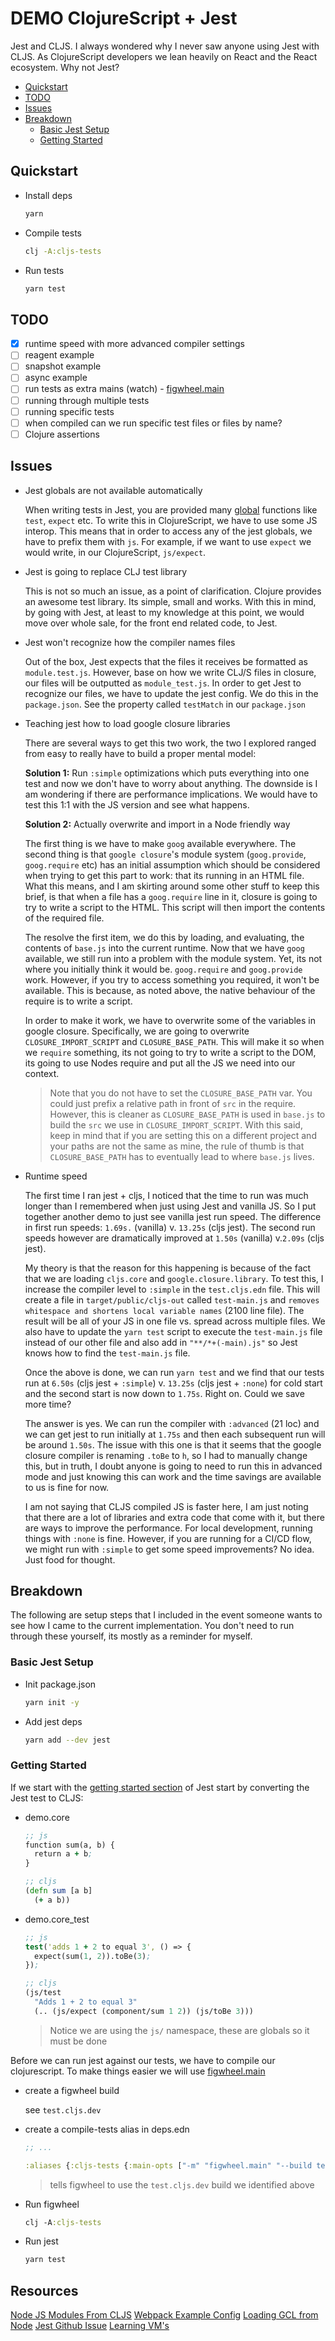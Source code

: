 # DEMO ClojureScript + Jest

Jest and CLJS. I always wondered why I never saw anyone using Jest with CLJS. As ClojureScript developers we lean heavily on React and the React ecosystem. Why not Jest?

- [Quickstart](#quickstart)
- [TODO](#todo)
- [Issues](#issues)
- [Breakdown](#breakdown)
  - [Basic Jest Setup](#basic-jest-setup)
  - [Getting Started](#getting-started)

## Quickstart

- Install deps

  ```bash
  yarn
  ```

- Compile tests

  ```bash
  clj -A:cljs-tests
  ```

- Run tests

  ```bash
  yarn test
  ```

## TODO

- [x] runtime speed with more advanced compiler settings
- [ ] reagent example
- [ ] snapshot example
- [ ] async example
- [ ] run tests as extra mains (watch) - [figwheel.main](https://figwheel.org/docs/extra_mains.html)
- [ ] running through multiple tests
- [ ] running specific tests
- [ ] when compiled can we run specific test files or files by name?
- [ ] Clojure assertions

## Issues

- Jest globals are not available automatically

  When writing tests in Jest, you are provided many [global](https://jestjs.io/docs/en/api) functions like `test`, `expect` etc. To write this in ClojureScript, we have to use some JS interop. This means that in order to access any of the jest globals, we have to prefix them with `js`. For example, if we want to use `expect` we would write, in our ClojureScript, `js/expect`.

- Jest is going to replace CLJ test library

  This is not so much an issue, as a point of clarification. Clojure provides an awesome test library. Its simple, small and works. With this in mind, by going with Jest, at least to my knowledge at this point, we would move over whole sale, for the front end related code, to Jest.

- Jest won't recognize how the compiler names files

  Out of the box, Jest expects that the files it receives be formatted as `module.test.js`. However, base on how we write CLJ/S files in closure, our files will be outputted as `module_test.js`. In order to get Jest to recognize our files, we have to update the jest config. We do this in the `package.json`. See the property called `testMatch` in our `package.json`

- Teaching jest how to load google closure libraries

  There are several ways to get this two work, the two I explored ranged from easy to really have to build a proper mental model:

  **Solution 1:** Run `:simple` optimizations which puts everything into one test and now we don't have to worry about anything. The downside is I am wondering if there are performance implications. We would have to test this 1:1 with the JS version and see what happens.

  **Solution 2:** Actually overwrite and import in a Node friendly way

  The first thing is we have to make `goog` available everywhere. The second thing is that `google closure`'s module system (`goog.provide`, `goog.require` etc) has an initial assumption which should be considered when trying to get this part to work: that its running in an HTML file. What this means, and I am skirting around some other stuff to keep this brief, is that when a file has a `goog.require` line in it, closure is going to try to write a script to the HTML. This script will then import the contents of the required file.

  The resolve the first item, we do this by loading, and evaluating, the contents of `base.js` into the current runtime. Now that we have `goog` available, we still run into a problem with the module system. Yet, its not where you initially think it would be. `goog.require` and `goog.provide` work. However, if you try to access something you required, it won't be available. This is because, as noted above, the native behaviour of the require is to write a script.

  In order to make it work, we have to overwrite some of the variables in google closure. Specifically, we are going to overwrite `CLOSURE_IMPORT_SCRIPT` and `CLOSURE_BASE_PATH`. This will make it so when we `require` something, its not going to try to write a script to the DOM, its going to use Nodes require and put all the JS we need into our context.

  > Note that you do not have to set the `CLOSURE_BASE_PATH` var. You could just prefix a relative path in front of `src` in the require. However, this is cleaner as `CLOSURE_BASE_PATH` is used in `base.js` to build the `src` we use in `CLOSURE_IMPORT_SCRIPT`. With this said, keep in mind that if you are setting this on a different project and your paths are not the same as mine, the rule of thumb is that `CLOSURE_BASE_PATH` has to eventually lead to where `base.js` lives.

- Runtime speed

  The first time I ran jest + cljs, I noticed that the time to run was much longer than I remembered when just using Jest and vanilla JS. So I put together another demo to just see vanilla jest run speed. The difference in first run speeds: `1.69s.` (vanilla) v. `13.25s` (cljs jest). The second run speeds however are dramatically improved at `1.50s` (vanilla) v.`2.09s` (cljs jest).

  My theory is that the reason for this happening is because of the fact that we are loading `cljs.core` and `google.closure.library`. To test this, I increase the compiler level to `:simple` in the `test.cljs.edn` file. This will create a file in `target/public/cljs-out` called `test-main.js` and `removes whitespace and shortens local variable names` (2100 line file). The result will be all of your JS in one file vs. spread across multiple files. We also have to update the `yarn test` script to execute the `test-main.js` file instead of our other file and also add in `"**/*+(-main).js"` so Jest knows how to find the `test-main.js` file.

  Once the above is done, we can run `yarn test` and we find that our tests run at `6.50s` (cljs jest + `:simple`) v. `13.25s` (cljs jest + `:none`) for cold start and the second start is now down to `1.75s`. Right on. Could we save more time?

  The answer is yes. We can run the compiler with `:advanced` (21 loc) and we can get jest to run initially at `1.75s` and then each subsequent run will be around `1.50s`. The issue with this one is that it seems that the google closure compiler is renaming `.toBe` to `h`, so I had to manually change this, but in truth, I doubt anyone is going to need to run this in advanced mode and just knowing this can work and the time savings are available to us is fine for now.

  I am not saying that CLJS compiled JS is faster here, I am just noting that there are a lot of libraries and extra code that come with it, but there are ways to improve the performance. For local development, running things with `:none` is fine. However, if you are running for a CI/CD flow, we might run with `:simple` to get some speed improvements? No idea. Just food for thought.

## Breakdown

The following are setup steps that I included in the event someone wants to see how I came to the current implementation. You don't need to run through these yourself, its mostly as a reminder for myself.

### Basic Jest Setup

- Init package.json

  ```bash
  yarn init -y
  ```

- Add jest deps

  ```bash
  yarn add --dev jest
  ```

### Getting Started

If we start with the [getting started section](https://jestjs.io/docs/en/getting-started) of Jest start by converting the Jest test to CLJS:

- demo.core

  ```clojure
  ;; js
  function sum(a, b) {
    return a + b;
  }

  ;; cljs
  (defn sum [a b]
    (+ a b))
  ```

- demo.core_test

  ```clojure
  ;; js
  test('adds 1 + 2 to equal 3', () => {
    expect(sum(1, 2)).toBe(3);
  });

  ;; cljs
  (js/test
    "Adds 1 + 2 to equal 3"
    (.. (js/expect (component/sum 1 2)) (js/toBe 3)))
  ```

  > Notice we are using the `js/` namespace, these are globals so it must be done

Before we can run jest against our tests, we have to compile our clojurescript. To make things easier we will use [figwheel.main](https://figwheel.org/)

- create a figwheel build

  see `test.cljs.dev`

- create a compile-tests alias in deps.edn

  ```clojure
  ;; ...

  :aliases {:cljs-tests {:main-opts ["-m" "figwheel.main" "--build test"]}}
  ```

  > tells figwheel to use the `test.cljs.dev` build we identified above

- Run figwheel

  ```clojure
  clj -A:cljs-tests
  ```

- Run jest

  ```bash
  yarn test
  ```

## Resources

[Node JS Modules From CLJS](https://anmonteiro.com/2017/03/requiring-node-js-modules-from-clojurescript-namespaces/)
[Webpack Example Config](https://github.com/koba04/closure-webpack-example/blob/master/webpack.config.js)
[Loading GCL from Node](http://blog.codekills.net/2012/01/10/loading-google-closure-libraries-from-node.js/)
[Jest Github Issue](https://github.com/facebook/jest/issues/2417)
[Learning VM's](https://60devs.com/executing-js-code-with-nodes-vm-module.html)
